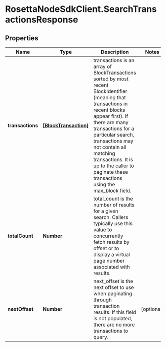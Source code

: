 # RosettaNodeSdkClient.SearchTransactionsResponse

## Properties

Name | Type | Description | Notes
------------ | ------------- | ------------- | -------------
**transactions** | [**[BlockTransaction]**](BlockTransaction.md) | transactions is an array of BlockTransactions sorted by most recent BlockIdentifier (meaning that transactions in recent blocks appear first). If there are many transactions for a particular search, transactions may not contain all matching transactions. It is up to the caller to paginate these transactions using the max_block field. | 
**totalCount** | **Number** | total_count is the number of results for a given search. Callers typically use this value to concurrently fetch results by offset or to display a virtual page number associated with results. | 
**nextOffset** | **Number** | next_offset is the next offset to use when paginating through transaction results. If this field is not populated, there are no more transactions to query. | [optional] 


